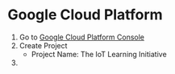 # Google Cloud Platform

1. Go to [Google Cloud Platform Console](https://console.cloud.google.com/)
2. Create Project
   - Project Name: The IoT Learning Initiative
3. 